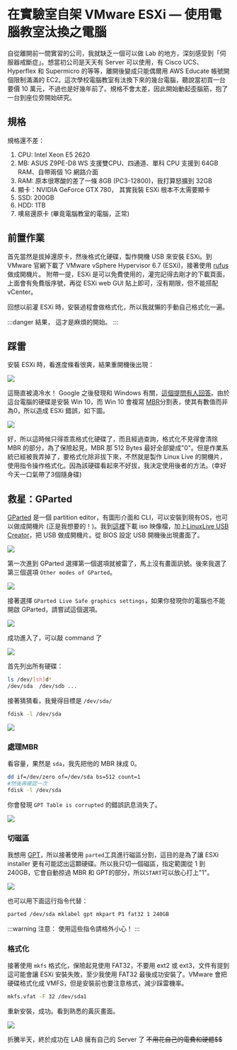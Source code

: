 # 在實驗室自架 VMware ESXi — 使用電腦教室汰換之電腦


自從離開前一間實習的公司，我就缺乏一個可以做 Lab 的地方，深刻感受到「伺服器戒斷症」。想當初公司是天天有 Server 可以使用，有 Cisco UCS、Hyperflex 和 Supermicro 的等等，離開後變成只能偶爾用 AWS Educate 帳號開個限制滿滿的 EC2。這次學校電腦教室有汰換下來的幾台電腦，聽說當初買一台要價 10 萬元，不過也是好幾年前了。規格不會太差，因此開始動起~~歪~~腦筋，抱了一台到座位旁開始研究。

## 規格

規格還不差：
1. CPU: Intel Xeon E5 2620
2. MB: ASUS Z9PE-D8 WS 支援雙CPU、四通道、單科 CPU 支援到 64GB RAM、自帶兩個 1G 網路介面
3. RAM: 原本很寒酸的差了一條 8GB (PC3-12800)，我打算怒擴到 32GB
4. 顯卡：NVIDIA GeForce GTX 780， 其實我裝 ESXi 根本不太需要顯卡
5. SSD: 200GB
6. HDD: 1TB
7. 噢易還原卡 (畢竟電腦教室的電腦，正常)

## 前置作業

首先當然是拔掉還原卡，然後格式化硬碟，製作開機 USB 來安裝 ESXi。到 VMware 官網下載了 VMware vSphere Hypervisor 6.7 (ESXi)，接著使用 [rufus](https://rufus.ie/) 做成開機片。 附帶一提，ESXi 是可以免費使用的，灌完記得去剛才的下載頁面，上面會有免費版序號，再從 ESXi web GUI 貼上即可，沒有期限，但不能搭配 vCenter。

回想以前灌 ESXi 時，安裝過程會做格式化，所以我就懶的手動自己格式化一遍。

:::danger 結果，
這才是麻煩的開始。
:::

## 踩雷

安裝 ESXi 時，看進度條看很爽，結果重開機後出現：

![](https://i.imgur.com/iCiHrIQ.png)

這簡直被澆冷水！ Google 之後發現和 Windows 有關，[這個提問有人回答](https://communities.vmware.com/thread/429698)。由於這台電腦的硬碟是安裝 Win 10，而 Win 10 會複寫 [MBR](https://zh.wikipedia.org/wiki/%E4%B8%BB%E5%BC%95%E5%AF%BC%E8%AE%B0%E5%BD%95)分割表，使其有數值而非為0，所以造成 ESXi 錯誤，如下圖。

![](https://communities.vmware.com/servlet/JiveServlet/showImage/2-2499870-50004/everpic-20150422_210158.367.png)

好，所以這時候只得乖乖格式化硬碟了，而且經過查詢，格式化不見得會清除 MBR 的部分，為了保險起見，MBR 那 512 Bytes 最好全部變成"0"。但是作業系統已經被我弄掉了，要格式化除非拔下來，不然就是製作 Linux Live 的開機片，使用指令操作格式化。因為該硬碟看起來不好拔，我決定使用後者的方法。(幸好今天一口氣帶了3個隨身碟)

## 救星：GParted

[GParted](https://gparted.org/) 是一個 partition editor，有圖形介面和 CLI，可以安裝到現有OS，也可以做成開機片 (正是我想要的！)。我到[這裡](https://gparted.org/download.php)下載 iso 映像檔，加上[LinuxLive USB Creator](http://www.linuxliveusb.com/)，把 USB 做成開機片。從 BIOS 設定 USB 開機後出現畫面了。

![](https://i.imgur.com/MYhwsgp.png)

第一次進到 GParted 選擇第一個選項就被雷了，馬上沒有畫面訊號。後來我選了第三個選項 `Other modes of GParted`。

![](https://i.imgur.com/JGuzlWQ.png)

接著選擇 `GParted Live Safe graphics settings`，如果你發現你的電腦也不能開啟 GParted，請嘗試這個選項。

![](https://i.imgur.com/bdbjNxf.png)

成功進入了，可以敲 command 了

![](https://i.imgur.com/NPbQOeD.png)

首先列出所有硬碟：
```bash
ls /dev/[sh]d*
/dev/sda  /dev/sdb ...
```
接著猜猜看，我覺得目標是 `/dev/sda/`
```bash
fdisk -l /dev/sda
```

![](https://i.imgur.com/P0b9guO.png)

### 處理MBR

看容量，果然是 `sda`，我先把他的 MBR 抹成 0。
```bash
dd if=/dev/zero of=/dev/sda bs=512 count=1
#然後再確認一次
fdisk -l /dev/sda
```

你會發現 `GPT Table is corrupted` 的錯誤訊息消失了。

![](https://i.imgur.com/voXIWDy.png)

### 切磁區

我想用 [GPT](https://zh.wikipedia.org/wiki/GUID%E7%A3%81%E7%A2%9F%E5%88%86%E5%89%B2%E8%A1%A8)，所以接著使用 `parted`工具進行磁區分割，這目的是為了讓 ESXi installer 更有可能認出這顆硬碟。所以我只切一個磁區，指定範圍從 1 到 240GB，它會自動掠過 MBR 和 GPT的部分，所以`START`可以放心打上"1"。

![](https://i.imgur.com/D10gxIy.png)

也可以用下面這行指令代替：
```bash
parted /dev/sda mklabel gpt mkpart P1 fat32 1 240GB
```

:::warning 注意：
使用這些指令請格外小心！
:::

### 格式化

接著使用 `mkfs` 格式化，保險起見使用 FAT32，不要用 ext2 或 ext3，文件有提到這可能會讓 ESXi 安裝失敗，至少我使用 FAT32 最後成功安裝了。VMware 會把硬碟格式化成 VMFS，但是安裝前也要注意格式，減少踩雷機率。
```bash
mkfs.vfat -F 32 /dev/sda1
```

重新安裝，成功。看到熟悉的黃灰畫面。

![](https://i.imgur.com/0LtDy0Z.png)

折騰半天，終於成功在 LAB 擁有自己的 Server 了 ~~不用花自己的電費和硬體$$~~


